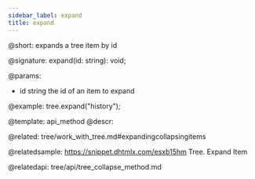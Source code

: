 ```yaml
---
sidebar_label: expand
title: expand
---          
```


@short: expands a tree item by id

@signature: expand(id: string): void;

@params:
- id	string		the id of an item to expand

@example:
tree.expand("history");


@template: api_method
@descr:

@related: tree/work_with_tree.md#expandingcollapsingitems

@relatedsample: https://snippet.dhtmlx.com/esxb15hm	Tree. Expand Item

@relatedapi:
tree/api/tree_collapse_method.md





